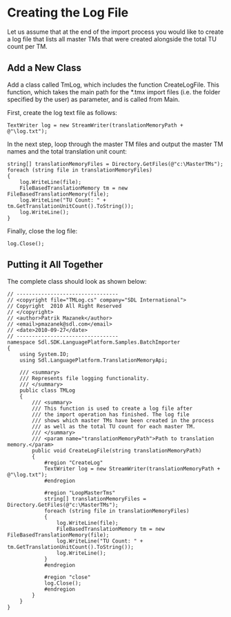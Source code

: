 Creating the Log File
======
Let us assume that at the end of the import process you would like to create a log file that lists all master TMs that were created alongside the total TU count per TM.

Add a New Class
-----
Add a class called TmLog, which includes the function CreateLogFile. This function, which takes the main path for the *.tmx import files (i.e. the folder specified by the user) as parameter, and is called from Main.

First, create the log text file as follows:

```
TextWriter log = new StreamWriter(translationMemoryPath + @"\log.txt");
```

In the next step, loop through the master TM files and output the master TM names and the total translation unit count:

```
string[] translationMemoryFiles = Directory.GetFiles(@"c:\MasterTMs");
foreach (string file in translationMemoryFiles)
{
    log.WriteLine(file);
    FileBasedTranslationMemory tm = new FileBasedTranslationMemory(file);
    log.WriteLine("TU Count: " + tm.GetTranslationUnitCount().ToString());
    log.WriteLine();
}
```

Finally, close the log file:

```
log.Close();
```

Putting it All Together
-----
The complete class should look as shown below:

```
// ---------------------------------
// <copyright file="TMLog.cs" company="SDL International">
// Copyright  2010 All Right Reserved
// </copyright>
// <author>Patrik Mazanek</author>
// <email>pmazanek@sdl.com</email>
// <date>2010-09-27</date>
// ---------------------------------
namespace Sdl.SDK.LanguagePlatform.Samples.BatchImporter
{
    using System.IO;
    using Sdl.LanguagePlatform.TranslationMemoryApi;

    /// <summary>
    /// Represents file logging functionality.
    /// </summary>
    public class TMLog
    {
        /// <summary>
        /// This function is used to create a log file after
        /// the import operation has finished. The log file
        /// shows which master TMs have been created in the process
        /// as well as the total TU count for each master TM.
        /// </summary>
        /// <param name="translationMemoryPath">Path to translation memory.</param>
        public void CreateLogFile(string translationMemoryPath)
        {
            #region "CreateLog"
            TextWriter log = new StreamWriter(translationMemoryPath + @"\log.txt");
            #endregion

            #region "LoopMasterTms"
            string[] translationMemoryFiles = Directory.GetFiles(@"c:\MasterTMs");
            foreach (string file in translationMemoryFiles)
            {
                log.WriteLine(file);
                FileBasedTranslationMemory tm = new FileBasedTranslationMemory(file);
                log.WriteLine("TU Count: " + tm.GetTranslationUnitCount().ToString());
                log.WriteLine();
            }
            #endregion

            #region "close"
            log.Close();
            #endregion
        }
    }
}
```